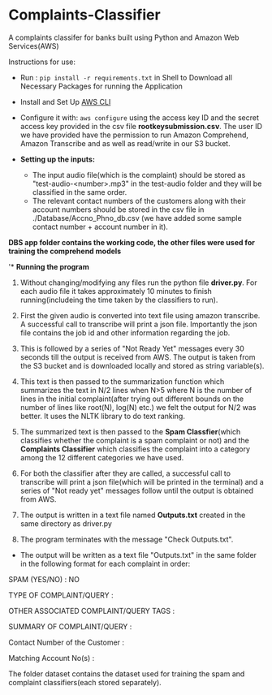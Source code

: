 # Complaints-Classifier
A complaints classifer for banks built using Python and Amazon Web Services(AWS)

Instructions for use:
* Run : `pip install -r requirements.txt` in Shell to Download all Necessary Packages for running the Application
* Install and Set Up [AWS CLI](https://aws.amazon.com/cli/)
* Configure it with:
`aws configure`
using the access key ID and the secret access key provided in the csv file **rootkeysubmission.csv**. The user ID we have provided have the permission to run Amazon Comprehend, Amazon Transcribe and as well as read/write in our S3 bucket.

* **Setting up the inputs:**

  * The input audio file(which is the complaint) should be stored as "test-audio-\<number\>.mp3" in the test-audio folder and they will be classified in the same order.
  * The relevant contact numbers of the customers along with their account numbers should be stored in the csv file in ./Database/Accno_Phno_db.csv (we have added some sample contact number + account number in it).

**DBS app folder contains the working code, the other files were used for training the comprehend models**

'* **Running the program**
 
 1. Without changing/modifying any files run the python file **driver.py**. For each audio file it takes approximately 10 minutes to finish running(includeing the time taken by the classifiers to run).
 
 2. First the given audio is converted into text file using amazon transcribe. A successful call to transcribe will print a json file. Importantly the json file contains the job id and other information regarding the job.
 
 3. This is followed by a series of "Not Ready Yet" messages every 30 seconds till the output is received from AWS. The output is taken from the S3 bucket and is downloaded locally and stored as string variable(s).
 
 4. This text is then passed to the summarization function which summarizes the text in N/2 lines when N>5 where N is the number of lines in the initial complaint(after trying out different bounds on the number of lines like root(N), log(N) etc.) we felt the output for N/2 was better. It uses the NLTK library to do text ranking.
 
 5. The summarized text is then passed to the **Spam Classfier**(which classifies whether the complaint is a spam complaint or not) and the **Complaints Classifier** which classifies the complaint into a category among the 12 different categories we have used.
 
 6. For both the classifier after they are called, a successful call to transcribe will print a json file(which will be printed in the terminal) and a series of "Not ready yet" messages follow until the output is obtained from AWS.
 
 7. The output is written in a text file named **Outputs.txt** created in the same directory as driver.py
 
 8. The program terminates with the message "Check Outputs.txt".

* The output will be written as a text file "Outputs.txt" in the same folder in the following format for each complaint in order:
  
 SPAM (YES/NO) : NO

 TYPE OF COMPLAINT/QUERY : 
 
 OTHER ASSOCIATED COMPLAINT/QUERY TAGS : 

 SUMMARY OF COMPLAINT/QUERY : 

 Contact Number of the Customer :

 Matching Account No(s) : 


The folder dataset contains the dataset used for training the spam and complaint classifiers(each stored separately).
